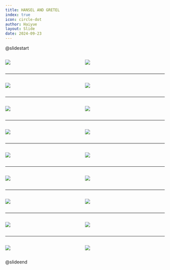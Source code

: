 ```yaml
---
title: HANSEL AND GRETEL
index: true
icon: circle-dot
author: Haiyue
layout: Slide
date: 2024-09-23
---
```

 
@slidestart

<div style="display:flex">
<div style="flex:1">

![](/reading/english/Level-U/HANSEL%20AND%20GRETEL/001.webp)
</div>
<div style="flex:1">

![](/reading/english/Level-U/HANSEL%20AND%20GRETEL/002.webp)
</div>
</div>

---

<div style="display:flex">
<div style="flex:1">

![](/reading/english/Level-U/HANSEL%20AND%20GRETEL/003.webp)
</div>
<div style="flex:1">

![](/reading/english/Level-U/HANSEL%20AND%20GRETEL/004.webp)
</div>
</div>

---

<div style="display:flex">
<div style="flex:1">

![](/reading/english/Level-U/HANSEL%20AND%20GRETEL/005.webp)
</div>
<div style="flex:1">

![](/reading/english/Level-U/HANSEL%20AND%20GRETEL/006.webp)
</div>
</div>

---

<div style="display:flex">
<div style="flex:1">

![](/reading/english/Level-U/HANSEL%20AND%20GRETEL/007.webp)
</div>
<div style="flex:1">

![](/reading/english/Level-U/HANSEL%20AND%20GRETEL/008.webp)
</div>
</div>

---

<div style="display:flex">
<div style="flex:1">

![](/reading/english/Level-U/HANSEL%20AND%20GRETEL/009.webp)
</div>
<div style="flex:1">

![](/reading/english/Level-U/HANSEL%20AND%20GRETEL/010.webp)
</div>
</div>

---

<div style="display:flex">
<div style="flex:1">

![](/reading/english/Level-U/HANSEL%20AND%20GRETEL/011.webp)
</div>
<div style="flex:1">

![](/reading/english/Level-U/HANSEL%20AND%20GRETEL/012.webp)
</div>
</div>

---

<div style="display:flex">
<div style="flex:1">

![](/reading/english/Level-U/HANSEL%20AND%20GRETEL/013.webp)
</div>
<div style="flex:1">

![](/reading/english/Level-U/HANSEL%20AND%20GRETEL/014.webp)
</div>
</div>

---

<div style="display:flex">
<div style="flex:1">

![](/reading/english/Level-U/HANSEL%20AND%20GRETEL/015.webp)
</div>
<div style="flex:1">

![](/reading/english/Level-U/HANSEL%20AND%20GRETEL/016.webp)
</div>
</div>

---

<div style="display:flex">
<div style="flex:1">

![](/reading/english/Level-U/HANSEL%20AND%20GRETEL/017.webp)
</div>
<div style="flex:1">

![](/reading/english/Level-U/HANSEL%20AND%20GRETEL/018.webp)
</div>
</div>

@slideend